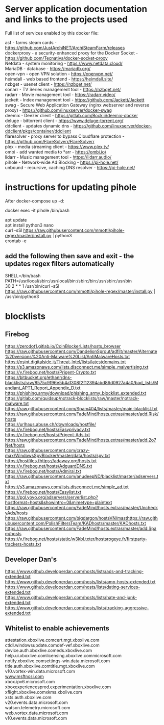 # Server application documentation and links to the projects used  

Full list of services enabled by this docker file:  
  
asf - farms steam cards - https://github.com/JustArchiNET/ArchiSteamFarm/releases  
dockerproxy - a security-enhanced proxy for the Docker Socket - https://github.com/Tecnativa/docker-socket-proxy  
Netdata - system monitoring - https://www.netdata.cloud/  
MariaDB - database - https://mariadb.org/  
open-vpn - open VPN solution - https://openvpn.net/  
heimdall - web based frontend - https://heimdall.site/  
nzbget - usenet client - https://nzbget.net/  
sonarr - TV Series management tool - https://nzbget.net/  
radarr - Movie management tool - https://radarr.video/  
jackett - Index management tool - https://github.com/Jackett/Jackett  
swag - Secure Web Application Gateway (nginx webserver and reverse proxy) - https://github.com/linuxserver/docker-swag  
deemix - Deezer client - https://gitlab.com/Bockiii/deemix-docker  
deluge - bittorrent client - https://www.deluge-torrent.org/  
ddclient - updates dynamic dns - https://github.com/linuxserver/docker-ddclient/pkgs/container/ddclient  
flaresolver - proxy server to bypass Cloudflare protection - https://github.com/FlareSolverr/FlareSolverr  
plex - media streaming client - https://www.plex.tv/  
ombi - add wanted media to *arr - https://ombi.io/  
lidarr - Music management tool - https://lidarr.audio/  
pihole - Network-wide Ad Blocking  - https://pi-hole.net/  
unbound - recursive, caching DNS resolver - https://pi-hole.net/

# instructions for updating pihole

After docker-compose up -d:

docker exec -it pihole /bin/bash

apt update  
apt install python3 nano  
curl -sSl https://raw.githubusercontent.com/mmotti/pihole-regex/master/install.py | python3  
crontab -e  

## add the following then save and exit - the updates regex filters automatically

SHELL=/bin/bash  
PATH=/usr/local/sbin:/usr/local/bin:/sbin:/bin:/usr/sbin:/usr/bin  
30 2 * * 1 /usr/bin/curl -sSl https://raw.githubusercontent.com/mmotti/pihole-regex/master/install.py | /usr/bin/python3  

# blocklists 

## Firebog

https://zerodot1.gitlab.io/CoinBlockerLists/hosts_browser  
https://raw.githubusercontent.com/DandelionSprout/adfilt/master/Alternate%20versions%20Anti-Malware%20List/AntiMalwareHosts.txt  
https://osint.digitalside.it/Threat-Intel/lists/latestdomains.txt  
https://s3.amazonaws.com/lists.disconnect.me/simple_malvertising.txt  
https://v.firebog.net/hosts/Prigent-Crypto.txt  
https://bitbucket.org/ethanr/dns-blacklists/raw/8575c9f96e5b4a1308f2f12394abd86d0927a4a0/bad_lists/Mandiant_APT1_Report_Appendix_D.txt  
https://phishing.army/download/phishing_army_blocklist_extended.txt  
https://gitlab.com/quidsup/notrack-blocklists/raw/master/notrack-malware.txt  
https://raw.githubusercontent.com/Spam404/lists/master/main-blacklist.txt  
https://raw.githubusercontent.com/FadeMind/hosts.extras/master/add.Risk/hosts  
https://urlhaus.abuse.ch/downloads/hostfile/  
https://v.firebog.net/hosts/Easyprivacy.txt  
https://v.firebog.net/hosts/Prigent-Ads.txt  
https://raw.githubusercontent.com/FadeMind/hosts.extras/master/add.2o7Net/hosts  
https://raw.githubusercontent.com/crazy-max/WindowsSpyBlocker/master/data/hosts/spy.txt  
https://hostfiles.fhttps://adaway.org/hosts.txt  
https://v.firebog.net/hosts/AdguardDNS.txt  
https://v.firebog.net/hosts/Admiral.txt  
https://raw.githubusercontent.com/anudeepND/blacklist/master/adservers.txt  
https://s3.amazonaws.com/lists.disconnect.me/simple_ad.txt  
https://v.firebog.net/hosts/Easylist.txt  
https://pgl.yoyo.org/adservers/serverlist.php?hostformat=hosts&showintro=0&mimetype=plaintext  
https://raw.githubusercontent.com/FadeMind/hosts.extras/master/UncheckyAds/hosts  
https://raw.githubusercontent.com/bigdargon/hostsVN/masthttps://raw.githubusercontent.com/PolishFiltersTeam/KADhosts/master/KADhosts.txt  
https://raw.githubusercontent.com/FadeMind/hosts.extras/master/add.Spam/hosts  
https://v.firebog.net/hosts/static/w3kbl.txter/hostsrogeye.fr/firstparty-trackers-hosts.txt  

## Developer Dan's  
https://www.github.developerdan.com/hosts/lists/ads-and-tracking-extended.txt  
https://www.github.developerdan.com/hosts/lists/amp-hosts-extended.txt  
https://www.github.developerdan.com/hosts/lists/dating-services-extended.txt  
https://www.github.developerdan.com/hosts/lists/hate-and-junk-extended.txt  
https://www.github.developerdan.com/hosts/lists/tracking-aggressive-extended.txt  

## Whitelist to enable achievements  
attestation.xboxlive.comcert.mgt.xboxlive.com  
ctldl.windowsupdate.comdef-vef.xboxlive.com  
device.auth.xboxlive.comeds.xboxlive.com  
help.ui.xboxlive.comlicensing.xboxlive.commicrosoft.com  
notify.xboxlive.comsettings-win.data.microsoft.com  
title.auth.xboxlive.comtitle.mgt.xboxlive.com  
v10.vortex-win.data.microsoft.com  
www.msftncsi.com  
xbox.ipv6.microsoft.com  
xboxexperiencesprod.experimentation.xboxlive.com  
xflight.xboxlive.comxkms.xbolive.com  
xsts.auth.xboxlive.com  
v20.events.data.microsoft.com  
watson.telemetry.microsoft.com  
web.vortex.data.microsoft.com  
v10.events.data.microsoft.com  
